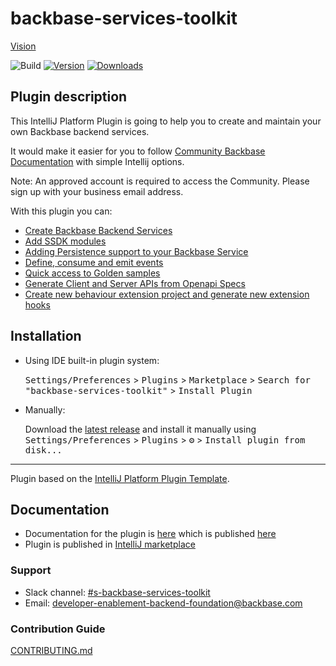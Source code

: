 # backbase-services-toolkit

[Vision](VISION.md)

![Build](https://github.com/Backbase/backbase-services-toolkit/workflows/Build/badge.svg)
[![Version](https://img.shields.io/jetbrains/plugin/v/PLUGIN_ID.svg)](https://plugins.jetbrains.com/plugin/PLUGIN_ID)
[![Downloads](https://img.shields.io/jetbrains/plugin/d/PLUGIN_ID.svg)](https://plugins.jetbrains.com/plugin/PLUGIN_ID)

## Plugin description
<!-- Plugin description -->
This IntelliJ Platform Plugin is going to help you to create and maintain your own Backbase backend services.  

It would make it easier for you to follow [Community Backbase Documentation](https://backbase.io/) with simple Intellij options.

Note: An approved account is required to access the Community. Please sign up with your business email address.

With this plugin you can:

- [Create Backbase Backend Services](https://engineering.backbase.com/intellij-docs/#create-a-new-backbase-project)
- [Add SSDK modules](https://engineering.backbase.com/intellij-docs/#add-ssdk-module)
- [Adding Persistence support to your Backbase Service](https://engineering.backbase.com/intellij-docs/#add-persistence-support)
- [Define, consume and emit events](https://engineering.backbase.com/intellij-docs/#events-support)
- [Quick access to Golden samples](https://engineering.backbase.com/intellij-docs/#search-golden-samples)
- [Generate Client and Server APIs from Openapi Specs](https://engineering.backbase.com/intellij-docs/#open-api-support)
- [Create new behaviour extension project and generate new extension hooks](https://engineering.backbase.com/intellij-docs/#create-a-new-behaviour-extension-project)

<!-- Plugin description end -->

## Installation

- Using IDE built-in plugin system:
  
  <kbd>Settings/Preferences</kbd> > <kbd>Plugins</kbd> > <kbd>Marketplace</kbd> > <kbd>Search for "backbase-services-toolkit"</kbd> >
  <kbd>Install Plugin</kbd>
  
- Manually:

  Download the [latest release](https://github.com/Backbase/backbase-services-toolkit/releases/latest) and install it manually using
  <kbd>Settings/Preferences</kbd> > <kbd>Plugins</kbd> > <kbd>⚙️</kbd> > <kbd>Install plugin from disk...</kbd>


---
Plugin based on the [IntelliJ Platform Plugin Template][template].

[template]: https://github.com/JetBrains/intellij-platform-plugin-template

## Documentation
* Documentation for the plugin is [here](https://github.com/Backbase/intellij-docs) which is published [here](http://engineering.backbase.com/intellij-docs/)
* Plugin is published in [IntelliJ marketplace](https://plugins.jetbrains.com/plugin/18745-backbase-services-toolkit)

### Support

* Slack channel: [#s-backbase-services-toolkit](https://backbase.slack.com/archives/C037FUQMXF0)
* Email: [developer-enablement-backend-foundation@backbase.com](mailto:developer-enablement-backend-foundation@backbase.com)

### Contribution Guide

[CONTRIBUTING.md](CONTRIBUTING.md)